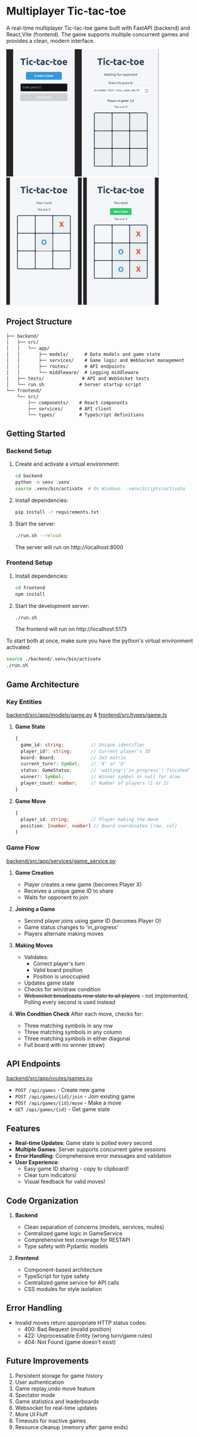 # Multiplayer Tic-tac-toe

A real-time multiplayer Tic-tac-toe game built with FastAPI (backend) and React,Vite (frontend). The game supports multiple concurrent games and provides a clean, modern interface.
 
<span>
<img src="pictures/Screenshot%20from%202024-12-14%2021-06-32.png" alt="Screenshot from 2024-12-14 21-06-32" width="200"/>
<img src="pictures/Screenshot%20from%202024-12-14%2021-06-34.png" alt="Screenshot from 2024-12-14 21-06-34" width="200"/>
<img src="pictures/Screenshot%20from%202024-12-14%2021-05-52.png" alt="Screenshot from 2024-12-14 21-05-52" width="200"/>
<img src="pictures/Screenshot%20from%202024-12-14%2021-06-26.png" alt="Screenshot from 2024-12-14 21-06-26" width="200"/>
</span>


## Project Structure

```
├── backend/
│   ├── src/
│   │   └── app/
│   │       ├── models/      # Data models and game state
│   │       ├── services/    # Game logic and WebSocket management
│   │       ├── routes/      # API endpoints
│   │       └── middleware/  # Logging middleware
│   ├── tests/              # API and WebSocket tests
│   └── run.sh             # Server startup script
└── frontend/
    └── src/
        ├── components/    # React components
        ├── services/      # API client
        └── types/         # TypeScript definitions
```

## Getting Started

### Backend Setup

1. Create and activate a virtual environment:
   ```bash
   cd backend
   python -m venv .venv
   source .venv/bin/activate  # On Windows: .venv\Scripts\activate
   ```

2. Install dependencies:
   ```bash
   pip install -r requirements.txt
   ```

3. Start the server:
   ```bash
   ./run.sh --reload
   ```
   The server will run on http://localhost:8000

### Frontend Setup

1. Install dependencies:
   ```bash
   cd frontend
   npm install
   ```

2. Start the development server:
   ```bash
   ./run.sh
   ```
   The frontend will run on http://localhost:5173

To start both at once, make sure you have the python's virtual environment activated:
```bash
source ./backend/.venv/bin/activate
./run.sh
```

## Game Architecture

### Key Entities
[backend/src/app/models/game.py](backend/src/app/models/game.py) &
<a href="frontend/src/types/game.ts">frontend/src/types/game.ts</a>

1. **Game State**
   ```typescript
   {
     game_id: string;          // Unique identifier
     player_id?: string;       // Current player's ID
     board: Board;             // 3x3 matrix
     current_turn?: Symbol;    // 'X' or 'O'
     status: GameStatus;       // 'waiting'|'in_progress'|'finished'
     winner?: Symbol;          // Winner symbol or null for draw
     player_count: number;     // Number of players (1 or 2)
   }
   ```

2. **Game Move**
   ```typescript
   {
     player_id: string;        // Player making the move
     position: [number, number] // Board coordinates [row, col]
   }
   ```

### Game Flow
[backend/src/app/services/game_service.py](backend/src/app/services/game_service.py)
1. **Game Creation**
   - Player creates a new game (becomes Player X)
   - Receives a unique game ID to share
   - Waits for opponent to join

2. **Joining a Game**
   - Second player joins using game ID (becomes Player O)
   - Game status changes to 'in_progress'
   - Players alternate making moves

3. **Making Moves**
   - Validates:
     - Correct player's turn
     - Valid board position
     - Position is unoccupied
   - Updates game state
   - Checks for win/draw condition
   - ~~Websocket broadcasts new state to all players~~ - not implemented, Polling every second is used instead

4. **Win Condition Check**
   After each move, checks for:
   - Three matching symbols in any row
   - Three matching symbols in any column
   - Three matching symbols in either diagonal
   - Full board with no winner (draw)

## API Endpoints  
[backend/src/app/routes/games.py](backend/src/app/routes/games.py)
- `POST /api/games` - Create new game
- `POST /api/games/{id}/join` - Join existing game
- `POST /api/games/{id}/move` - Make a move
- `GET /api/games/{id}` - Get game state

## Features

- **Real-time Updates**: Game state is polled every second
- **Multiple Games**: Server supports concurrent game sessions
- **Error Handling**: Comprehensive error messages and validation
- **User Experience**:
  - Easy game ID sharing - copy to clipboard!
  - Clear turn indicators!
  - Visual feedback for valid moves!

## Code Organization

1. **Backend**
   - Clean separation of concerns (models, services, routes)
   - Centralized game logic in GameService
   - Comprehensive test coverage for RESTAPI
   - Type safety with Pydantic models

2. **Frontend**
   - Component-based architecture
   - TypeScript for type safety
   - Centralized game service for API calls
   - CSS modules for style isolation

## Error Handling

- Invalid moves return appropriate HTTP status codes:
  - 400: Bad Request (invalid position)
  - 422: Unprocessable Entity (wrong turn/game rules)
  - 404: Not Found (game doesn't exist)

## Future Improvements

1. Persistent storage for game history
2. User authentication
3. Game replay,undo move feature
4. Spectator mode
5. Game statistics and leaderboards
6. Websocket for real-time updates
7. More UI Fluff
8. Timeouts for inactive games
9. Resource cleanup (memory after game ends)
